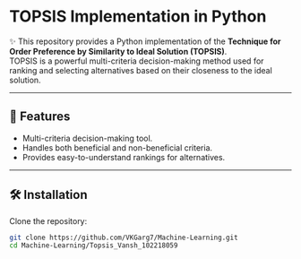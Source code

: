 # TOPSIS Implementation in Python

✨ This repository provides a Python implementation of the **Technique for Order Preference by Similarity to Ideal Solution (TOPSIS)**.  
TOPSIS is a powerful multi-criteria decision-making method used for ranking and selecting alternatives based on their closeness to the ideal solution.

---

## 🚀 Features

- Multi-criteria decision-making tool.
- Handles both beneficial and non-beneficial criteria.
- Provides easy-to-understand rankings for alternatives.

---

## 🛠 Installation

Clone the repository:
   ```bash
   git clone https://github.com/VKGarg7/Machine-Learning.git
   cd Machine-Learning/Topsis_Vansh_102218059
